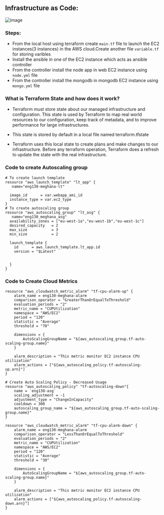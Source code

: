 
## Infrastructure as Code:

![image](https://user-images.githubusercontent.com/97250268/202718791-505c8e7a-a1ef-4f0e-abef-b5cf03de6633.png)

### Steps:

- From the local host using terraform create `main.tf` file to launch the EC2 instances(3 instances) in the AWS cloud.Create another file `variable.tf` for storing varibles
- Install the ansible  in one of the EC2 instance which acts as ansible controller
- From the controller install the node app in web EC2 instance using `node.yml` file
- From the controller install the mongodb  in mongodb EC2 instance using `mongo.yml` file

### What is Terraform State and how does it work?

- Terraform must store state about our managed infrastructure and configuration. This state is used by Terraform to map real world resources to our configuration, keep track of metadata, and to improve performance for large infrastructures.

- This state is stored by default in a local file named terraform.tfstate

- Terraform uses this local state to create plans and make changes to our infrastructure. Before any terraform operation, Terraform does a refresh to update the state with the real infrastructure.

### Code to create Autoscaling group
```
# To create launch template
resource "aws_launch_template" "lt_app" {
   name="eng130-meghana-lt"

  image_id      = var.webapp_ami_id
  instance_type = var.ec2_type
}
# To create autoscaling group
resource "aws_autoscaling_group" "lt_asg" {
   name="eng130_meghana_asg"
  availability_zones = ["eu-west-1a","eu-west-1b","eu-west-1c"]
  desired_capacity   = 2
  max_size           = 3
  min_size           = 2

  launch_template {
    id      = aws_launch_template.lt_app.id
    version = "$Latest"


  }
}

```

### Code to Create Cloud Metrics
```
resource "aws_cloudwatch_metric_alarm" "tf-cpu-alarm-up" {
    alarm_name = eng130-meghana-alarm
    comparison_operator = "GreaterThanOrEqualToThreshold"
    evaluation_periods = "2"
    metric_name = "CUPUtilization"
    namespace = "AWS/EC2"
    period = "120"
    statistic = "Average"
    threshold = "70"

    dimensions = {
        AutoScalingGroupName = "${aws_autoscaling_group.tf-auto-scaling-group.name}"
    }

    alarm_description = "This metric monitor EC2 instance CPU utilization"
    alarm_actions = ["${aws_autoscaling_policy.tf-autoscaling-up.arn}"]
}

# Create Auto Scaling Policy - Decreased Usage
resource "aws_autoscaling_policy" "tf-autoscaling-down"{
    name = `eng130-asg`
    scaling_adjustment = -1
    adjustment_type = "ChangeInCapacity"
    cooldown = 300
    autoscaling_group_name = "${aws_autoscaling_group.tf-auto-scaling-group.name}"
}

resource "aws_cloudwatch_metric_alarm" "tf-cpu-alarm-down" {
    alarm_name = eng130-meghana-alarm
    comparison_operator = "LessThanOrEqualToThreshold"
    evaluation_periods = "2"
    metric_name = "CUPUtilization"
    namespace = "AWS/EC2"
    period = "120"
    statistic = "Average"
    threshold = "30"

    dimensions = {
        AutoScalingGroupName = "${aws_autoscaling_group.tf-auto-scaling-group.name}"
    }

    alarm_description = "This metric monitor EC2 instance CPU utilization"
    alarm_actions = ["${aws_autoscaling_policy.tf-autoscaling-down.arn}"]
}

```

